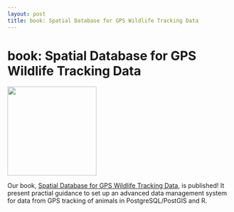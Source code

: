 ```yaml
---
layout: post
title: book: Spatial Database for GPS Wildlife Tracking Data
---
```


# book: Spatial Database for GPS Wildlife Tracking Data

<a href="http://link.springer.com/book/10.1007%2F978-3-319-03743-1" target="_blank">
  <img src="https://images.springer.com/sgw/books/medium/9783319037424.jpg" width="200">
</a>
    

Our book, <a href="http://link.springer.com/book/10.1007%2F978-3-319-03743-1" target="_blank">Spatial Database for GPS Wildlife Tracking Data</a>, is published! It present practial guidance to set up an advanced data management system for data from GPS tracking of animals in PostgreSQL/PostGIS and R. 


